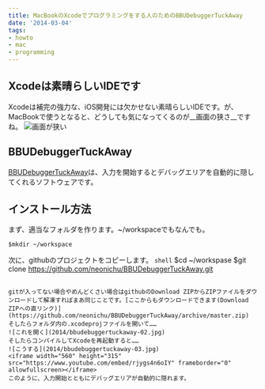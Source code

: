 ```yaml
---
title: MacBookのXcodeでプログラミングをする人のためのBBUDebuggerTuckAway
date: '2014-03-04'
tags:
- howto
- mac
- programming
---
```


## Xcodeは素晴らしいIDEです

Xcodeは補完の強力な、iOS開発には欠かせない素晴らしいIDEです。が、MacBookで使うとなると、どうしても気になってくるのが__画面の狭さ__ですね。
![画面が狭い](2014/bbudebuggertuckaway-01.jpg)

## BBUDebuggerTuckAway

[BBUDebuggerTuckAway](https://github.com/neonichu/BBUDebuggerTuckAway)は、入力を開始するとデバッグエリアを自動的に隠してくれるソフトウェアです。

## インストール方法

まず、適当なフォルダを作ります。~/workspaceでもなんでも。
```shell
$mkdir ~/workspace
```

次に、githubのプロジェクトをコピーします。
```shell```
$cd ~/workspase
$git clone https://github.com/neonichu/BBUDebuggerTuckAway.git
```

gitが入ってない場合やめんどくさい場合はgithubのDownload ZIPからZIPファイルをダウンロードして解凍すればまあ同じことです。[ここからもダウンロードできます(Download ZIPへの直リンク)](https://github.com/neonichu/BBUDebuggerTuckAway/archive/master.zip)
そしたらフォルダ内の.xcodeprojファイルを開いて……
![これを開く](2014/bbudebuggertuckaway-02.jpg)
そしたらコンパイルしてXcodeを再起動すると……
![こうする](2014/bbudebuggertuckaway-03.jpg)
<iframe width="560" height="315" src="https://www.youtube.com/embed/rjygs4n6oIY" frameborder="0" allowfullscreen></iframe>
このように、入力開始とともにデバッグエリアが自動的に隠れます。
